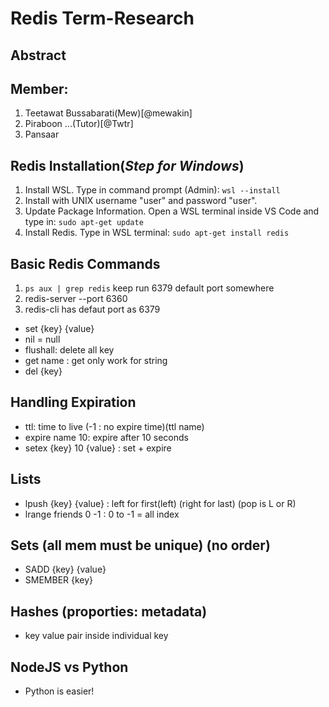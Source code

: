 # Redis Term-Research 

## Abstract

## Member:
1. Teetawat Bussabarati(Mew)[@mewakin]
2. Piraboon ...(Tutor)[@Twtr]
3. Pansaar
 
## Redis Installation(*Step for Windows*)
 1. Install WSL. Type in command prompt (Admin): `wsl --install`
 2. Install with UNIX username "user" and password "user".
 3. Update Package Information. Open a WSL terminal inside VS Code and type in: `sudo apt-get update`
 4. Install Redis. Type in WSL terminal: `sudo apt-get install redis`

## Basic Redis Commands
1. `ps aux | grep redis` keep run 6379 default port somewhere
2. redis-server --port 6360
3. redis-cli has defaut port as 6379

- set {key} {value}
- nil = null
- flushall: delete all key
- get name : get only work for string
- del {key}

## Handling Expiration
- ttl: time to live (-1 : no expire time)(ttl name)
- expire name 10: expire after 10 seconds
- setex {key} 10 {value} : set + expire

## Lists
- lpush {key} {value} : left for first(left) (right for last) (pop is L or R)
- lrange friends 0 -1 : 0 to -1 = all index

## Sets (all mem must be unique) (no order)
- SADD {key} {value}
- SMEMBER {key}

## Hashes (proporties: metadata)
- key value pair inside individual key

## NodeJS vs Python 
- Python is easier!
